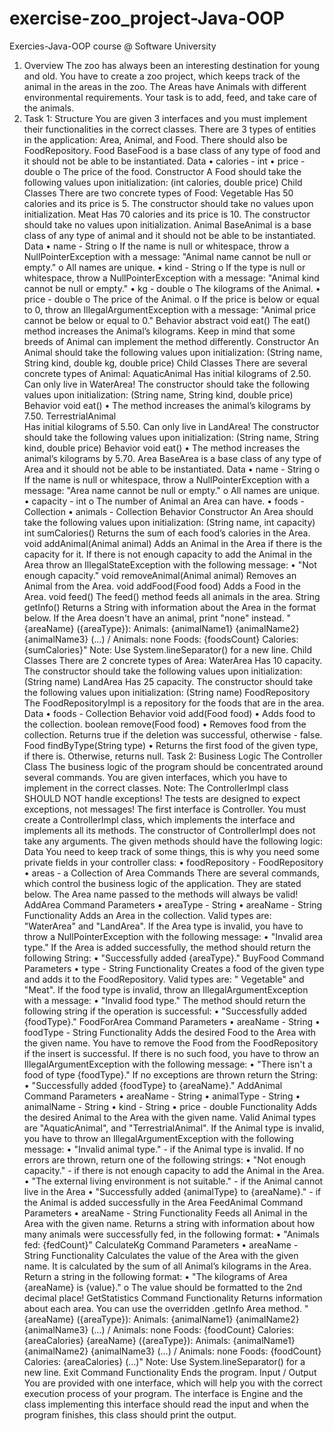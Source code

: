 # exercise-zoo_project-Java-OOP
Exercies-Java-OOP course @ Software University
1.	Overview
The zoo has always been an interesting destination for young and old. You have to create a zoo project, which keeps track of the animal in the areas in the zoo. The Areas have Animals with different environmental requirements. Your task is to add, feed, and take care of the animals. 
2.	Task 1: Structure 
You are given 3 interfaces and you must implement their functionalities in the correct classes.
There are 3 types of entities in the application: Area, Animal, and Food. There should also be FoodRepository.
Food
BaseFood is a base class of any type of food and it should not be able to be instantiated.
Data
•	calories - int 
•	price - double
o	The price of the food.
Constructor
A Food should take the following values upon initialization: 
(int calories, double price)
Child Classes
There are two concrete types of Food:
Vegetable
Has 50 calories and its price is 5.
The constructor should take no values upon initialization.
Meat
Has 70 calories and its price is 10.
The constructor should take no values upon initialization.
Animal
BaseAnimal is a base class of any type of animal and it should not be able to be instantiated.
Data
•	name - String 
o	If the name is null or whitespace, throw a NullPointerException with a message: 
"Animal name cannot be null or empty."
o	All names are unique.
•	kind -  String
o	If the type is null or whitespace, throw a NullPointerException with a message: 
"Animal kind cannot be null or empty."
•	kg -  double
o	The kilograms of the Animal.
•	price - double
o	The price of the Animal.
o	If the price is below or equal to 0, throw an IllegalArgumentException with a message:
 "Animal price cannot be below or equal to 0."
Behavior
abstract void eat()
The eat() method increases the Animal’s kilograms. Keep in mind that some breeds of Animal can implement the method differently. 
Constructor
An Animal should take the following values upon initialization: 
(String name, String kind, double kg, double price)
Child Classes
There are several concrete types of Animal:
AquaticAnimal
Has initial kilograms of 2.50.
Can only live in WaterArea!
The constructor should take the following values upon initialization:
(String name, String kind, double price)
Behavior
void еat()
•	The method increases the animal’s kilograms by 7.50.
TerrestrialAnimal	
Has initial kilograms of 5.50.
Can only live in LandArea!
The constructor should take the following values upon initialization:
(String name, String kind, double price)
Behavior
void eat()
•	The method increases the animal’s kilograms by 5.70.
Area
BaseArea is a base class of any type of Area and it should not be able to be instantiated.
Data
•	name - String 
o	If the name is null or whitespace, throw a NullPointerException with a message: 
"Area name cannot be null or empty."
o	All names are unique.
•	capacity -  int
o	The number of Animal аn Area can have.
•	foods - Collection<Food>
•	animals - Collection<Animal>
Behavior
Constructor
An Area should take the following values upon initialization: 
(String name, int capacity)
int sumCalories()
Returns the sum of each food’s calories in the Area.
void addAnimal(Animal animal)
Adds an Animal in the Area if there is the capacity for it.
If there is not enough capacity to add the Animal in the Area throw an IllegalStateException with the following message:
•	"Not enough capacity."
void removeAnimal(Animal animal)
Removes an Animal from the Area.
void addFood(Food food)
Adds a Food in the Area.
void feed()
The feed() method feeds all animals in the area.
String getInfo()
Returns a String with information about the Area in the format below. If the Area doesn't have an animal, print "none" instead.
"{areaName} ({areaType}):
Animals: {animalName1} {animalName2} {animalName3} (…) / Animals: none
Foods: {foodsCount}
Calories: {sumCalories}"
Note: Use System.lineSeparator() for a new line.
Child Classes
There are 2 concrete types of Area:
WaterArea
Has 10 capacity.
The constructor should take the following values upon initialization:
(String name)
LandArea
Has 25 capacity.
The constructor should take the following values upon initialization:
(String name)
FoodRepository
The FoodRepositoryImpl is a repository for the foods that are in the area.
Data
•	foods - Collection<Food>
Behavior
void add(Food food)
•	Adds food to the collection.
boolean remove(Food food)
•	Removes food from the collection. Returns true if the deletion was successful, otherwise - false.
Food findByType(String type)
•	Returns the first food of the given type, if there is. Otherwise, returns null.
Task 2: Business Logic 
The Controller Class
The business logic of the program should be concentrated around several commands. You are given interfaces, which you have to implement in the correct classes.
Note: The ControllerImpl class SHOULD NOT handle exceptions! The tests are designed to expect exceptions, not messages!
The first interface is Controller. You must create a ControllerImpl class, which implements the interface and implements all its methods. The constructor of ControllerImpl does not take any arguments. The given methods should have the following logic:
Data
You need to keep track of some things, this is why you need some private fields in your controller class:
•	foodRepository - FoodRepository 
•	areas - a Collection of Area
Commands
There are several commands, which control the business logic of the application. They are stated below. The Area name passed to the methods will always be valid!
AddArea Command
Parameters
•	areaType - String
•	areaName - String
Functionality
Adds an Area in the collection. Valid types are: "WaterArea" and "LandArea".
If the Area type is invalid, you have to throw a NullPointerException with the following message:
•	"Invalid area type."
If the Area is added successfully, the method should return the following String:
•	"Successfully added {areaType}."
BuyFood Command
Parameters
•	type - String
Functionality
Creates a food of the given type and adds it to the FoodRepository. Valid types are: " Vegetable" and "Meat". If the food type is invalid, throw an IllegalArgumentException with a message:
•	"Invalid food type."
The method should return the following string if the operation is successful:
•	"Successfully added {foodType}."
FoodForArea Command
Parameters
•	areaName - String
•	foodType - String
Functionality
Adds the desired Food to the Area with the given name. You have to remove the Food from the FoodRepository if the insert is successful.
If there is no such food, you have to throw an IllegalArgumentException with the following message:
•	"There isn't a food of type {foodType}."
If no exceptions are thrown return the String:
•	"Successfully added {foodType} to {areaName}."
AddAnimal Command
Parameters
•	areaName - String
•	animalType - String
•	animalName - String
•	kind - String
•	price - double
Functionality
Adds the desired Animal to the Area with the given name. Valid Animal types are "AquaticAnimal", and "TerrestrialAnimal". 
If the Animal type is invalid, you have to throw an IllegalArgumentException with the following message:
•	"Invalid animal type." - if the Animal type is invalid.
If no errors are thrown, return one of the following strings:
•	"Not enough capacity." - if there is not enough capacity to add the Animal in the Area.
•	"The external living environment is not suitable." - if the Animal cannot live in the Area
•	"Successfully added {animalType} to {areaName}." - if the Animal is added successfully in the Area
FeedAnimal Command
Parameters
•	areaName - String
Functionality
Feeds all Animal in the Area with the given name.
Returns a string with information about how many animals were successfully fed, in the following format:
•	"Animals fed: {fedCount}"
CalculateKg Command
Parameters
•	areaName - String
Functionality
Calculates the value of the Area with the given name. It is calculated by the sum of all Animal’s kilograms in the Area.
Return a string in the following format:
•	"The kilograms of Area {areaName} is {value}."
o	The value should be formatted to the 2nd decimal place!
GetStatistics Command
Functionality
Returns information about each area. You can use the overridden .getInfo Area method.
"{areaName} ({areaType}):
Animals: {animalName1} {animalName2} {animalName3} (…) / Animals: none
Foods: {foodCount}
Calories: {areaCalories}
{areaName} ({areaType}):
Animals: {animalName1} {animalName2} {animalName3} (…) / Animals: none
Foods: {foodCount}
Calories: {areaCalories}
 (…)"
Note: Use System.lineSeparator() for a new line.
Exit Command
Functionality
Ends the program.
Input / Output
You are provided with one interface, which will help you with the correct execution process of your program. The interface is Engine and the class implementing this interface should read the input and when the program finishes, this class should print the output.
